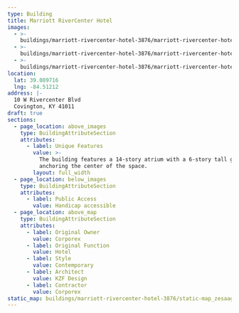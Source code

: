 ```yaml
---
type: Building
title: Marriott RiverCenter Hotel
images:
  - >-
    buildings/marriott-rivercenter-hotel-3876/marriott-rivercenter-hotel-3876-0_okad3x
  - >-
    buildings/marriott-rivercenter-hotel-3876/marriott-rivercenter-hotel-3876-1_czv28n
  - >-
    buildings/marriott-rivercenter-hotel-3876/marriott-rivercenter-hotel-3876-2_yikg1n
location:
  lat: 39.089716
  lng: -84.51212
address: |-
  10 W Rivercenter Blvd
  Covington, KY 41011
draft: true
sections:
  - page_location: above_images
    type: BuildingAttributeSection
    attributes:
      - label: Unique Features
        value: >-
          The building features a 14-story atrium with a 6-story tall gazebo
          anchoring the center of the space.
        layout: full_width
  - page_location: below_images
    type: BuildingAttributeSection
    attributes:
      - label: Public Access
        value: Handicap accessible
  - page_location: above_map
    type: BuildingAttributeSection
    attributes:
      - label: Original Owner
        value: Corporex
      - label: Original Function
        value: Hotel
      - label: Style
        value: Contemporary
      - label: Architect
        value: KZF Design
      - label: Contractor
        value: Corporex
static_map: buildings/marriott-rivercenter-hotel-3876/static-map_zesaag
---
```

